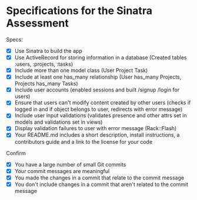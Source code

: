 # Specifications for the Sinatra Assessment

Specs:
- [x] Use Sinatra to build the app
- [x] Use ActiveRecord for storing information in a database (Created tables :users, :projects, :tasks)
- [x] Include more than one model class (User Project Task)
- [x] Include at least one has_many relationship (User has_many Projects, Projects has_many Tasks)
- [x] Include user accounts (enabled sessions and built /signup /login for users)
- [x] Ensure that users can't modify content created by other users (checks if logged in and if object belongs to user, redirects with error message)
- [x] Include user input validations (validates presence and other attrs set in models and  validations set in views)
- [x] Display validation failures to user with error message (Rack::Flash)
- [x] Your README.md includes a short description, install instructions, a contributors guide and a link to the license for your code

Confirm
- [x] You have a large number of small Git commits
- [x] Your commit messages are meaningful
- [x] You made the changes in a commit that relate to the commit message
- [x] You don't include changes in a commit that aren't related to the commit message
